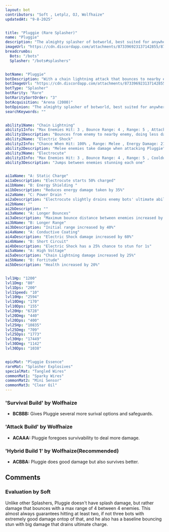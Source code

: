 ```yaml
---
layout: bot
contributors: "Soft , Letplz, OJ, Wolfhaize"
updatedAt: "9-8-2025"


title: "Pluggie (Rare Splasher)"
name: "Pluggie"
description: "The almighty splasher of botworld, best suited for anywhere. Great base stats along with great utility making Pluggie one of the most powerful all round bot.\n- Pros: Slightly upstoppable, sub Hyperdrain/dmg reflection\n- Cons: Ranged bots can still harm Pluggie, if not greatly\n- The bot is fairly strong even when underleveled"
imageUrl: "https://cdn.discordapp.com/attachments/873396923137142855/873396927117557771/pluggie.png"
breadcrumbs:
  Bots: "/bots"
  Splasher: "/bots#splashers"


botName: "Pluggie"
botDescription: "With a chain lightning attack that bounces to nearby enemies, Pluggie is amped up for battle"
botImageUrl: "https://cdn.discordapp.com/attachments/873396923137142855/873396927117557771/pluggie.png"
botType: "Splasher"
botRarity: "Rare"
botRaritySortOrder: "3"
botAcquisition: "Arena (2000)"
botOpinion: "The almighty splasher of botworld, best suited for anywhere. Great base stats along with great utility making Pluggie one of the most powerful all round bot."
searchKeywords: ""


ability1Name: "Chain Lightning"
ability1Info: "Max Enemies Hit: 3 , Bounce Range: 4 , Range: 5 , Attack Speed: 1.1s , Energy Damage: 75% - 125%"
ability1Description: "Bounces from enemy to nearby enemy, doing less damage each jump"
ability2Name: "Electric Shock"
ability2Info: "Chance When Hit: 100% , Range: Melee , Energy Damage: 21%"
ability2Description: "Melee enemies take damage when attacking Pluggie"
ability3Name: "Electrocute"
ability3Info: "Max Enemies Hit: 3 , Bounce Range: 4 , Range: 5 , Cooldown: 9s , Energy Damage: 125% - 208% , Stun Duration: 1s"
ability3Description: "Jumps between enemies stunning each one"


ai1aName: "A: Static Charge"
ai1aDescription: "Electrocute starts 50% charged"
ai1bName: "B: Energy Shielding "
ai1bDescription: "Reduces energy damage taken by 35%"
ai2aName: "C: Power Drain "
ai2aDescription: "Electrocute slightly drains enemy bots' ultimate abilities"
ai2bName: ""
ai2bDescription: ""
ai3aName: "A: Longer Bounces"
ai3aDescription: "Maximum bounce distance between enemies increased by 25%"
ai3bName: "B: Longer Range"
ai3bDescription: "Initial range increased by 40%"
ai4aName: "A: Conductive Coating"
ai4aDescription: "Electric Shock damage increased by 60%"
ai4bName: "B: Short Circuit"
ai4bDescription: "Electric Shock has a 25% chance to stun for 1s"
ai5aName: "A: High Voltage"
ai5aDescription: "Chain Lightning damage increased by 25%"
ai5bName: "B: Fortitude"
ai5bDescription: "Health increased by 20%"


lvl1Hp: "1200"
lvl1Dmg: "80"
lvl1Dps: "200"
lvl1Speed: "10"
lvl10Hp: "2594"
lvl10Dmg: "170"
lvl10Dps: "155"
lvl20Hp: "6728"
lvl20Dmg: "440"
lvl20Dps: "400"
lvl25Hp: "10835"
lvl25Dmg: "709"
lvl25Dps: "1773"
lvl30Hp: "17449"
lvl30Dmg: "1142"
lvl30Dps: "1038"


epicMat: "Pluggie Essence"
rareMat: "Splasher Explosives"
specialMat: "Tangled Wires"
commonMat1: "Sparky Wires"
commonMat2: "Mini Sensor"
commonMat3: "Clear Oil"
---
```


### 'Survival Build' by Wolfhaize
- **BCBBB:** Gives Pluggie several more surival options and safeguards.

### 'Attack Build' by Wolfhaize
- **ACAAA:** Pluggie foregoes survivability to deal more damage.

### 'Hybrid Build 1' by Wolfhaize(Recommended)
- **ACBBA:** Pluggie does good damage but also survives better.



## Comments

### Evaluation by Soft
Unlike other Splashers, Pluggie doesn't have splash damage, but rather damage that bounces with a max range of 4 between 4 enemies. This almost always guarantees hitting at least two, if not three bots with extremely good damage ontop of that, and he also has a baseline bouncing stun with big damage that drains ultimate charge. 

